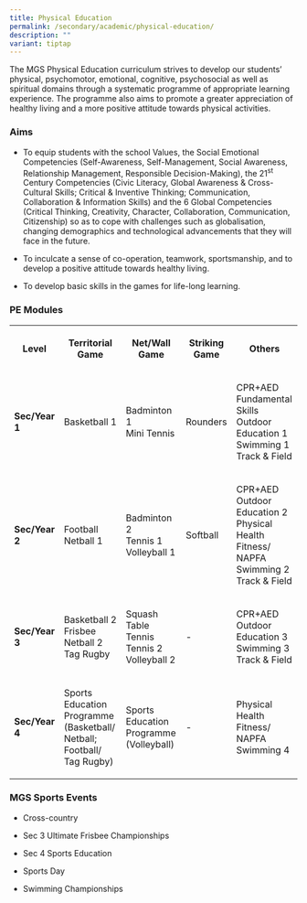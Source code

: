 ```yaml
---
title: Physical Education
permalink: /secondary/academic/physical-education/
description: ""
variant: tiptap
---
```

<p>The MGS Physical Education curriculum strives to develop our students’
physical, psychomotor, emotional, cognitive, psychosocial as well as spiritual
domains through a systematic programme of appropriate learning experience.
The programme also aims to promote a greater appreciation of healthy living
and a more positive attitude towards physical activities.</p>
<h3>Aims</h3>
<ul data-tight="true" class="tight">
<li>
<p>To equip students with the school Values, the Social Emotional Competencies
(Self-Awareness, Self-Management, Social Awareness, Relationship Management,
Responsible Decision-Making), the 21<sup>st</sup> Century Competencies (Civic
Literacy, Global Awareness &amp; Cross-Cultural Skills; Critical &amp;
Inventive Thinking; Communication, Collaboration &amp; Information Skills)
and the 6 Global Competencies (Critical Thinking, Creativity, Character,
Collaboration, Communication, Citizenship) so as to cope with challenges
such as globalisation, changing demographics and technological advancements
that they will face in the future.</p>
</li>
<li>
<p>To inculcate a sense of co-operation, teamwork, sportsmanship, and to
develop a positive attitude towards healthy living.</p>
</li>
<li>
<p>To develop basic skills in the games for life-long learning.</p>
</li>
</ul>
<h3>PE Modules</h3>
<table>
<tbody>
<tr>
<th rowspan="1" colspan="1">
<p>Level</p>
</th>
<th rowspan="1" colspan="1">
<p>Territorial Game</p>
</th>
<th rowspan="1" colspan="1">
<p>Net/Wall Game</p>
</th>
<th rowspan="1" colspan="1">
<p>Striking Game</p>
</th>
<th rowspan="1" colspan="1">
<p>Others</p>
</th>
</tr>
<tr>
<td rowspan="1" colspan="1">
<p><strong>Sec/Year 1</strong>
</p>
</td>
<td rowspan="1" colspan="1">
<p>Basketball 1</p>
</td>
<td rowspan="1" colspan="1">
<p>Badminton 1
<br>Mini Tennis</p>
</td>
<td rowspan="1" colspan="1">
<p>Rounders</p>
</td>
<td rowspan="1" colspan="1">
<p>CPR+AED
<br>Fundamental Skills
<br>Outdoor Education 1
<br>Swimming 1
<br>Track &amp; Field</p>
</td>
</tr>
<tr>
<td rowspan="1" colspan="1">
<p><strong>Sec/Year 2</strong>
</p>
</td>
<td rowspan="1" colspan="1">
<p>Football
<br>Netball 1</p>
</td>
<td rowspan="1" colspan="1">
<p>Badminton 2
<br>Tennis 1
<br>Volleyball 1</p>
</td>
<td rowspan="1" colspan="1">
<p>Softball</p>
</td>
<td rowspan="1" colspan="1">
<p>CPR+AED
<br>Outdoor Education 2
<br>Physical Health Fitness/ NAPFA Swimming 2
<br>Track &amp; Field</p>
</td>
</tr>
<tr>
<td rowspan="1" colspan="1">
<p><strong>Sec/Year 3</strong>
</p>
</td>
<td rowspan="1" colspan="1">
<p>Basketball 2
<br>Frisbee
<br>Netball 2
<br>Tag Rugby</p>
</td>
<td rowspan="1" colspan="1">
<p>Squash
<br>Table Tennis
<br>Tennis 2
<br>Volleyball 2</p>
</td>
<td rowspan="1" colspan="1">
<p>-</p>
</td>
<td rowspan="1" colspan="1">
<p>CPR+AED
<br>Outdoor Education 3
<br>Swimming 3
<br>Track &amp; Field</p>
</td>
</tr>
<tr>
<td rowspan="1" colspan="1">
<p><strong>Sec/Year 4</strong>
</p>
</td>
<td rowspan="1" colspan="1">
<p>Sports Education Programme (Basketball/ Netball; Football/ Tag Rugby)</p>
</td>
<td rowspan="1" colspan="1">
<p>Sports Education Programme (Volleyball)</p>
</td>
<td rowspan="1" colspan="1">
<p>-</p>
</td>
<td rowspan="1" colspan="1">
<p>Physical Health Fitness/ NAPFA
<br>Swimming 4</p>
</td>
</tr>
</tbody>
</table>
<h3>MGS Sports Events</h3>
<ul data-tight="true" class="tight">
<li>
<p>Cross-country</p>
</li>
<li>
<p>Sec 3 Ultimate Frisbee Championships</p>
</li>
<li>
<p>Sec 4 Sports Education</p>
</li>
<li>
<p>Sports Day</p>
</li>
<li>
<p>Swimming Championships</p>
</li>
</ul>
<p></p>